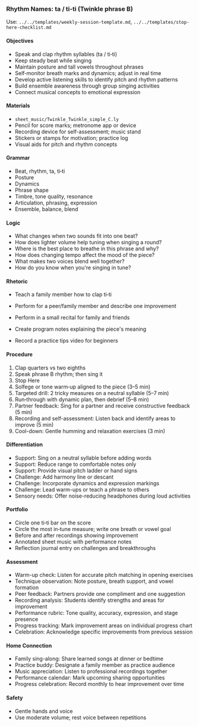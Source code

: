 ### Rhythm Names: ta / ti‑ti (Twinkle phrase B)

Use: `../../templates/weekly-session-template.md`, `../../templates/stop-here-checklist.md`

#### Objectives
- Speak and clap rhythm syllables (ta / ti‑ti)
- Keep steady beat while singing
- Maintain posture and tall vowels throughout phrases
- Self‑monitor breath marks and dynamics; adjust in real time
- Develop active listening skills to identify pitch and rhythm patterns
- Build ensemble awareness through group singing activities
- Connect musical concepts to emotional expression
#### Materials
- `sheet_music/Twinkle_Twinkle_simple_C.ly`
- Pencil for score marks; metronome app or device
- Recording device for self-assessment; music stand
- Stickers or stamps for motivation; practice log
- Visual aids for pitch and rhythm concepts
#### Grammar
- Beat, rhythm, ta, ti‑ti
- Posture
- Dynamics
- Phrase shape
- Timbre, tone quality, resonance
- Articulation, phrasing, expression
- Ensemble, balance, blend
#### Logic
- What changes when two sounds fit into one beat?
- How does lighter volume help tuning when singing a round?
- Where is the best place to breathe in this phrase and why?
- How does changing tempo affect the mood of the piece?
- What makes two voices blend well together?
- How do you know when you're singing in tune?
#### Rhetoric
- Teach a family member how to clap ti‑ti
- Perform for a peer/family member and describe one improvement

- Perform in a small recital for family and friends
- Create program notes explaining the piece's meaning
- Record a practice tips video for beginners
#### Procedure
1) Clap quarters vs two eighths
2) Speak phrase B rhythm; then sing it
3) Stop Here
4) Solfege or tone warm‑up aligned to the piece (3–5 min)
5) Targeted drill: 2 tricky measures on a neutral syllable (5–7 min)
6) Run‑through with dynamic plan, then debrief (5–8 min)
7) Partner feedback: Sing for a partner and receive constructive feedback (5 min)
8) Recording and self-assessment: Listen back and identify areas to improve (5 min)
9) Cool-down: Gentle humming and relaxation exercises (3 min)

#### Differentiation
- Support: Sing on a neutral syllable before adding words
- Support: Reduce range to comfortable notes only
- Support: Provide visual pitch ladder or hand signs
- Challenge: Add harmony line or descant
- Challenge: Incorporate dynamics and expression markings
- Challenge: Lead warm-ups or teach a phrase to others
- Sensory needs: Offer noise-reducing headphones during loud activities
#### Portfolio
- Circle one ti‑ti bar on the score
- Circle the most in‑tune measure; write one breath or vowel goal
- Before and after recordings showing improvement
- Annotated sheet music with performance notes
- Reflection journal entry on challenges and breakthroughs

#### Assessment
- Warm-up check: Listen for accurate pitch matching in opening exercises
- Technique observation: Note posture, breath support, and vowel formation
- Peer feedback: Partners provide one compliment and one suggestion
- Recording analysis: Students identify strengths and areas for improvement
- Performance rubric: Tone quality, accuracy, expression, and stage presence
- Progress tracking: Mark improvement areas on individual progress chart
- Celebration: Acknowledge specific improvements from previous session

#### Home Connection
- Family sing-along: Share learned songs at dinner or bedtime
- Practice buddy: Designate a family member as practice audience
- Music appreciation: Listen to professional recordings together
- Performance calendar: Mark upcoming sharing opportunities
- Progress celebration: Record monthly to hear improvement over time
#### Safety
- Gentle hands and voice
- Use moderate volume; rest voice between repetitions

<!-- enriched: v1 -->


<!-- expanded: v3 -->